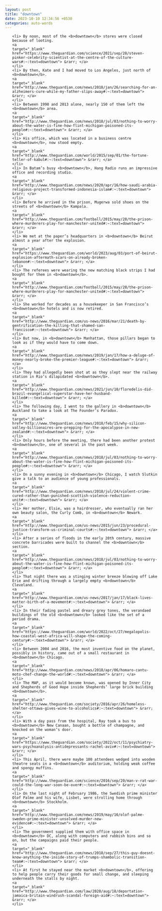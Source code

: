 ```yaml
---
layout: post
title: "downtown"
date: 2023-10-10 12:34:56 +0530
categories: auto-words
---
```

<ol>

    <li> By noon, most of the <b>downtown</b> stores were closed because of looting.
    <a 
    target="_blank" 
    href="https://www.theguardian.com/science/2021/sep/28/steven-pinker-celebrity-scientist-at-the-centre-of-the-culture-wars#:~:text=downtown"> &rarr; </a>
    </li>
    <li> By then, Kate and I had moved to Los Angeles, just north of <b>downtown</b>.
    <a 
    target="_blank" 
    href="http://www.theguardian.com/news/2018/jan/26/searching-for-an-alzheimers-cure-while-my-father-slips-away#:~:text=downtown"> &rarr; </a>
    </li>
    <li> Between 1998 and 2013 alone, nearly 150 of them left the <b>downtown</b> area.
    <a 
    target="_blank" 
    href="http://www.theguardian.com/news/2018/jul/03/nothing-to-worry-about-the-water-is-fine-how-flint-michigan-poisoned-its-people#:~:text=downtown"> &rarr; </a>
    </li>
    <li> His office, which was located in a business centre <b>downtown</b>, now stood empty.
    <a 
    target="_blank" 
    href="http://www.theguardian.com/world/2015/sep/01/the-fortune-teller-of-kabul#:~:text=downtown"> &rarr; </a>
    </li>
    <li> In Batam’s busy <b>downtown</b>, Hang Radio runs an impressive office and recording studio.
    <a 
    target="_blank" 
    href="http://www.theguardian.com/news/2020/apr/16/how-saudi-arabia-religious-project-transformed-indonesia-islam#:~:text=downtown"> &rarr; </a>
    </li>
    <li> Before he arrived in the prison, Mugerwa sold shoes on the streets of <b>downtown</b> Kampala.
    <a 
    target="_blank" 
    href="http://www.theguardian.com/football/2015/may/28/the-prison-where-murderers-play-for-manchester-united#:~:text=downtown"> &rarr; </a>
    </li>
    <li> We met at the paper’s headquarters in <b>downtown</b> Beirut almost a year after the explosion.
    <a 
    target="_blank" 
    href="https://www.theguardian.com/world/2023/aug/03/port-of-beirut-explosion-aftermath-scars-on-already-broken-lebanon#:~:text=downtown"> &rarr; </a>
    </li>
    <li> The referees were wearing the new matching black strips I had bought for them in <b>downtown</b>.
    <a 
    target="_blank" 
    href="http://www.theguardian.com/football/2015/may/28/the-prison-where-murderers-play-for-manchester-united#:~:text=downtown"> &rarr; </a>
    </li>
    <li> She worked for decades as a housekeeper in San Francisco’s <b>downtown</b> hotels and is now retired.
    <a 
    target="_blank" 
    href="http://www.theguardian.com/us-news/2016/mar/21/death-by-gentrification-the-killing-that-shamed-san-francisco#:~:text=downtown"> &rarr; </a>
    </li>
    <li> But now, in <b>downtown</b> Manhattan, those pillars began to look as if they would have to come down.
    <a 
    target="_blank" 
    href="http://www.theguardian.com/news/2019/jan/17/how-a-deluge-of-money-nearly-broke-the-premier-league#:~:text=downtown"> &rarr; </a>
    </li>
    <li> They had allegedly been shot at as they slept near the railway station in Rio’s dilapidated <b>downtown</b>.
    <a 
    target="_blank" 
    href="http://www.theguardian.com/news/2021/jun/10/floredelis-did-brazil-evangelical-superstar-have-her-husband-killed#:~:text=downtown"> &rarr; </a>
    </li>
    <li> The following day, I went to the gallery in <b>downtown</b> Auckland to take a look at The Founder’s Paradox.
    <a 
    target="_blank" 
    href="http://www.theguardian.com/news/2018/feb/15/why-silicon-valley-billionaires-are-prepping-for-the-apocalypse-in-new-zealand#:~:text=downtown"> &rarr; </a>
    </li>
    <li> Only hours before the meeting, there had been another protest <b>downtown</b>, one of several in the past week.
    <a 
    target="_blank" 
    href="http://www.theguardian.com/news/2018/jul/03/nothing-to-worry-about-the-water-is-fine-how-flint-michigan-poisoned-its-people#:~:text=downtown"> &rarr; </a>
    </li>
    <li> On a sunny evening in <b>downtown</b> Chicago, I watch Slutkin give a talk to an audience of young professionals.
    <a 
    target="_blank" 
    href="http://www.theguardian.com/news/2018/jul/24/violent-crime-cured-rather-than-punished-scottish-violence-reduction-unit#:~:text=downtown"> &rarr; </a>
    </li>
    <li> Her mother, Elsie, was a hairdresser, who eventually ran her own beauty salon, the Curly Comb, in <b>downtown</b> Newark.
    <a 
    target="_blank" 
    href="http://www.theguardian.com/us-news/2015/jun/23/procedural-justice-transform-us-criminal-courts#:~:text=downtown"> &rarr; </a>
    </li>
    <li> After a series of floods in the early 20th century, massive concrete barricades were built to channel the <b>downtown</b> section.
    <a 
    target="_blank" 
    href="http://www.theguardian.com/news/2018/jul/03/nothing-to-worry-about-the-water-is-fine-how-flint-michigan-poisoned-its-people#:~:text=downtown"> &rarr; </a>
    </li>
    <li> That night there was a stinging winter breeze blowing off Lake Erie and drifting through a largely empty <b>downtown</b> Cleveland.
    <a 
    target="_blank" 
    href="http://www.theguardian.com/us-news/2017/jan/17/black-lives-matter-birth-of-a-movement#:~:text=downtown"> &rarr; </a>
    </li>
    <li> In their fading pastel and dreary grey tones, the verandaed buildings of the old <b>downtown</b> looked like the set of a period drama.
    <a 
    target="_blank" 
    href="https://www.theguardian.com/world/2022/oct/27/megalopolis-how-coastal-west-africa-will-shape-the-coming-century#:~:text=downtown"> &rarr; </a>
    </li>
    <li> Between 2004 and 2016, the most inventive food on the planet, possibly in history, came out of a small restaurant in <b>downtown</b> Chicago.
    <a 
    target="_blank" 
    href="http://www.theguardian.com/news/2018/apr/06/homaro-cantu-moto-chef-change-the-world#:~:text=downtown"> &rarr; </a>
    </li>
    <li> The MAP, as it would become known, was opened by Inner City and Shepherds of Good Hope inside Shepherds’ large brick building <b>downtown</b>.
    <a 
    target="_blank" 
    href="http://www.theguardian.com/society/2016/apr/26/homeless-shelter-ottawa-gives-wine-to-alcoholics#:~:text=downtown"> &rarr; </a>
    </li>
    <li> With a day pass from the hospital, Ray took a bus to <b>downtown</b> New Canaan, bought a bottle of champagne, and knocked on the woman’s door.
    <a 
    target="_blank" 
    href="https://www.theguardian.com/society/2022/oct/11/psychiatry-wars-psychoanalysis-antidepressants-rachel-aviv#:~:text=downtown"> &rarr; </a>
    </li>
    <li> This April, there were maybe 100 attendees wedged into wooden theatre seats in a <b>downtown</b> auditorium, holding weak coffee and spongy muffins.
    <a 
    target="_blank" 
    href="http://www.theguardian.com/science/2016/sep/20/man-v-rat-war-could-the-long-war-soon-be-over#:~:text=downtown"> &rarr; </a>
    </li>
    <li> On the last night of February 1986, the Swedish prime minister Olof Palme and his wife, Lisbet, were strolling home through <b>downtown</b> Stockholm.
    <a 
    target="_blank" 
    href="http://www.theguardian.com/news/2019/may/16/olof-palme-sweden-prime-minister-unsolved-murder-new-evidence#:~:text=downtown"> &rarr; </a>
    </li>
    <li> The government supplied them with office space in <b>downtown</b> DC, along with computers and rubbish bins and so on, but the campaigns paid their people.
    <a 
    target="_blank" 
    href="http://www.theguardian.com/news/2018/sep/27/this-guy-doesnt-know-anything-the-inside-story-of-trumps-shambolic-transition-team#:~:text=downtown"> &rarr; </a>
    </li>
    <li> At first he stayed near the market <b>downtown</b>, offering to help people carry their goods for small change, and sleeping underneath the stalls by night.
    <a 
    target="_blank" 
    href="http://www.theguardian.com/law/2020/aug/18/deportation-jamaica-britain-windrush-scandal-foreign-aid#:~:text=downtown"> &rarr; </a>
    </li>